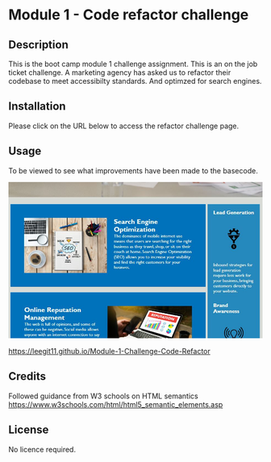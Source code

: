 # Module 1 - Code refactor challenge

## Description

This is the boot camp module 1 challenge assignment.
This is an on the job ticket challenge.
A marketing agency has asked us to refactor their codebase to meet accessibilty standards.
And optimzed for search engines.

## Installation

Please click on the URL below to access the refactor challenge page.

## Usage 

To be viewed to see what improvements have been made to the basecode.


![Screen shot of web page](./assets/images/screenshot_test.png)



https://leegit11.github.io/Module-1-Challenge-Code-Refactor

## Credits

Followed guidance from W3 schools on HTML semantics
https://www.w3schools.com/html/html5_semantic_elements.asp

## License

No licence required.
